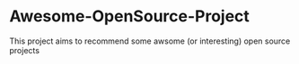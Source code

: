 # Awesome-OpenSource-Project
This project aims to recommend some awsome (or interesting) open source projects
